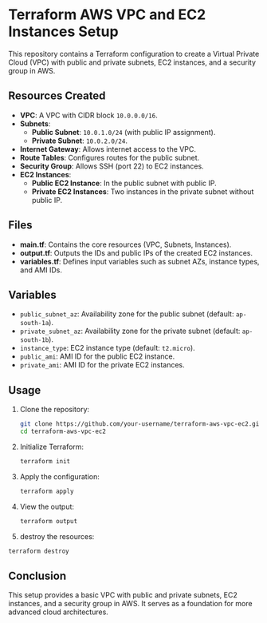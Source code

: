 # Terraform AWS VPC and EC2 Instances Setup

This repository contains a Terraform configuration to create a Virtual Private Cloud (VPC) with public and private subnets, EC2 instances, and a security group in AWS.

## Resources Created

- **VPC**: A VPC with CIDR block `10.0.0.0/16`.
- **Subnets**:
  - **Public Subnet**: `10.0.1.0/24` (with public IP assignment).
  - **Private Subnet**: `10.0.2.0/24`.
- **Internet Gateway**: Allows internet access to the VPC.
- **Route Tables**: Configures routes for the public subnet.
- **Security Group**: Allows SSH (port 22) to EC2 instances.
- **EC2 Instances**:
  - **Public EC2 Instance**: In the public subnet with public IP.
  - **Private EC2 Instances**: Two instances in the private subnet without public IP.

## Files

- **main.tf**: Contains the core resources (VPC, Subnets, Instances).
- **output.tf**: Outputs the IDs and public IPs of the created EC2 instances.
- **variables.tf**: Defines input variables such as subnet AZs, instance types, and AMI IDs.

## Variables

- `public_subnet_az`: Availability zone for the public subnet (default: `ap-south-1a`).
- `private_subnet_az`: Availability zone for the private subnet (default: `ap-south-1b`).
- `instance_type`: EC2 instance type (default: `t2.micro`).
- `public_ami`: AMI ID for the public EC2 instance.
- `private_ami`: AMI ID for the private EC2 instances.

## Usage

1. Clone the repository:

   ```bash
   git clone https://github.com/your-username/terraform-aws-vpc-ec2.git
   cd terraform-aws-vpc-ec2
   ```
2. Initialize Terraform:
    ```bash
    terraform init
    ```
3. Apply the configuration:
    ```bash
    terraform apply
    ```
4. View the output:
   ```bash
   terraform output
   ```
5. destroy the resources:
 ```bash
 terraform destroy
 ```

## Conclusion
This setup provides a basic VPC with public and private subnets, EC2 instances, and a security group in AWS. It serves as a foundation for more advanced cloud architectures.